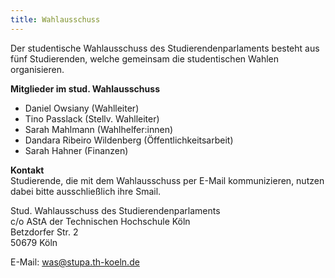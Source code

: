 ```yaml
---
title: Wahlausschuss
---
```


Der studentische Wahlausschuss des Studierendenparlaments besteht aus fünf Studierenden, welche gemeinsam die studentischen Wahlen organisieren.

**Mitglieder im stud. Wahlausschuss**

- Daniel Owsiany (Wahlleiter)
- Tino Passlack (Stellv. Wahlleiter)
- Sarah Mahlmann (Wahlhelfer:innen)
- Dandara Ribeiro Wildenberg (Öffentlichkeitsarbeit)
- Sarah Hahner (Finanzen)

**Kontakt**  
Studierende, die mit dem Wahlausschuss per E-Mail kommunizieren, nutzen dabei bitte ausschließlich ihre Smail.

Stud. Wahlausschuss des Studierendenparlaments  
c/o AStA der Technischen Hochschule Köln  
Betzdorfer Str. 2  
50679 Köln

E-Mail: was@stupa.th-koeln.de

